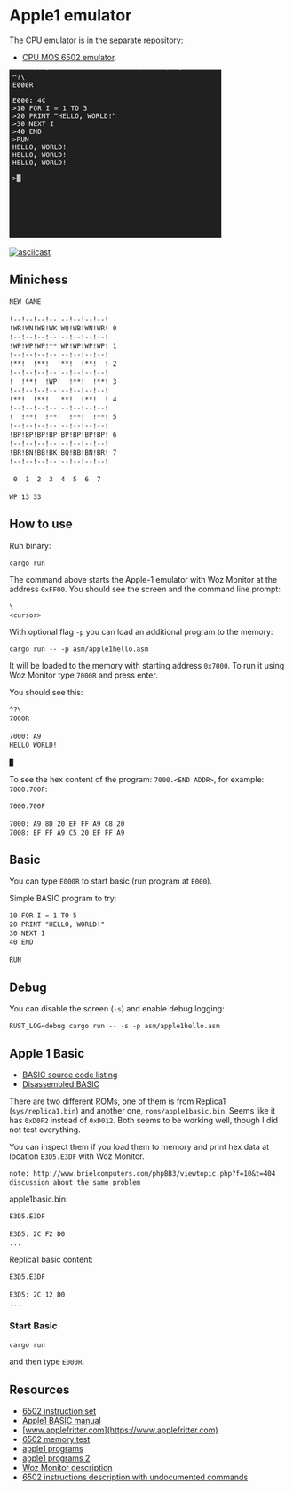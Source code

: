 # Apple1 emulator

The CPU emulator is in the separate repository:

* [CPU MOS 6502 emulator](https://github.com/alexander-akhmetov/mos6502).

![apple1](https://github.com/alexander-akhmetov/apple1/blob/master/image.jpg?raw=true)

[![asciicast](https://asciinema.org/a/RQk0yBtTUDUxo6k7ciJX6k5WG.svg)](https://asciinema.org/a/RQk0yBtTUDUxo6k7ciJX6k5WG)

## Minichess

```
NEW GAME

!--!--!--!--!--!--!--!--!
!WR!WN!WB!WK!WQ!WB!WN!WR! 0
!--!--!--!--!--!--!--!--!
!WP!WP!WP!**!WP!WP!WP!WP! 1
!--!--!--!--!--!--!--!--!
!**!  !**!  !**!  !**!  ! 2
!--!--!--!--!--!--!--!--!
!  !**!  !WP!  !**!  !**! 3
!--!--!--!--!--!--!--!--!
!**!  !**!  !**!  !**!  ! 4
!--!--!--!--!--!--!--!--!
!  !**!  !**!  !**!  !**! 5
!--!--!--!--!--!--!--!--!
!BP!BP!BP!BP!BP!BP!BP!BP! 6
!--!--!--!--!--!--!--!--!
!BR!BN!BB!BK!BQ!BB!BN!BR! 7
!--!--!--!--!--!--!--!--!

 0  1  2  3  4  5  6  7

WP 13 33
```

## How to use

Run binary:

```
cargo run
```

The command above starts the Apple-1 emulator with Woz Monitor at the address `0xFF00`. You should see the screen and the command line prompt:

```
\
<cursor>
```

With optional flag `-p` you can load an additional program to the memory:

```
cargo run -- -p asm/apple1hello.asm
```

It will be loaded to the memory with starting address `0x7000`. To run it using Woz Monitor type `7000R` and press enter.

You should see this:

```
^?\
7000R

7000: A9
HELLO WORLD!

█
```

To see the hex content of the program: `7000.<END ADDR>`, for example: `7000.700F`:

```
7000.700F

7000: A9 8D 20 EF FF A9 C8 20
7008: EF FF A9 C5 20 EF FF A9
```

## Basic

You can type `E000R` to start basic (run program at `E000`).

Simple BASIC program to try:

```basic
10 FOR I = 1 TO 5
20 PRINT "HELLO, WORLD!"
30 NEXT I
40 END

RUN
```

## Debug

You can disable the screen (`-s`) and enable debug logging:

```
RUST_LOG=debug cargo run -- -s -p asm/apple1hello.asm
```

## Apple 1 Basic

* [BASIC source code listing](https://github.com/jefftranter/6502/blob/master/asm/a1basic/a1basic.s)
* [Disassembled BASIC](http://www.brouhaha.com/~eric/retrocomputing/apple/apple1/basic/)


There are two different ROMs, one of them is from Replica1 (`sys/replica1.bin`) and another one, `roms/apple1basic.bin`. Seems like it has `0xD0F2` instead of `0xD012`.
Both seems to be working well, though I did not test everything.

You can inspect them if you load them to memory and print hex data at location `E3D5.E3DF` with Woz Monitor.

	note: http://www.brielcomputers.com/phpBB3/viewtopic.php?f=10&t=404
	discussion about the same problem

apple1basic.bin:

```
E3D5.E3DF

E3D5: 2C F2 D0
...
```

Replica1 basic content:

```
E3D5.E3DF

E3D5: 2C 12 D0
...
```

### Start Basic

```
cargo run
```

and then type `E000R`.


## Resources

* [6502 instruction set](https://www.masswerk.at/6502/6502_instruction_set.html#BIT)
* [Apple1 BASIC manual](https://archive.org/stream/apple1_basic_manual/apple1_basic_manual_djvu.txt)
* [www.applefritter.com](https://www.applefritter.com)
* [6502 memory test](http://www.willegal.net/appleii/6502mem.htm)
* [apple1 programs](http://hoop-la.ca/apple2/2008/retrochallenge.net.html)
* [apple1 programs 2](http://www.willegal.net/appleii/apple1-software.htm)
* [Woz Monitor description](https://www.sbprojects.net/projects/apple1/wozmon.php)
* [6502 instructions description with undocumented commands](http://www.zimmers.net/anonftp/pub/cbm/documents/chipdata/64doc)
